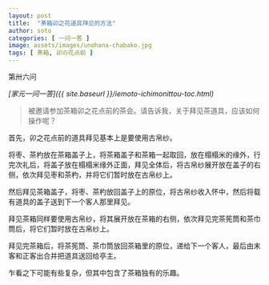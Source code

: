 ```yaml
---
layout: post
title:  "茶箱卯之花道具拜见的方法"
author: soto
categories: [ 一问一答 ]
image: assets/images/unohana-chabako.jpg
tags: [ 茶箱, 卯の花点前 ]
---
```


第卅六问

*[家元一问一答]({{ site.baseurl }}/iemoto-ichimonittou-toc.html)*

> 被邀请参加茶箱卯之花点前的茶会。请告诉我，关于拜见茶道具，应该如何操作呢？

首先，卯之花点前的道具拜见基本上是要使用古帛纱。

将枣、茶杓放在茶箱盖子上，将茶箱盖子和茶箱一起取回，放在榻榻米的缘外，行完次礼后，将盖子放在榻榻米缘外正面，拜见全体后，将古帛纱展开放在盖子的右侧，依次拜见枣和茶杓，并将它们暂时放在古帛纱上。

然后拜见茶箱盖子，将枣、茶杓放回盖子上的原位，将古帛纱收入怀中，然后将载有道具的盖子送到下一个客人那里拜见。

拜见茶箱同样要使用古帛纱，将其展开放在茶箱的右侧，依次拜见完茶筅筒和茶巾筒后，将它们暂时放在古帛纱上。

拜见完茶箱后，将茶筅筒、茶巾筒放回茶箱里的原位，递给下一个客人，最后由末客和正客出合并把道具送回给亭主。

乍看之下可能有些复杂，但其中包含了茶箱独有的乐趣。
